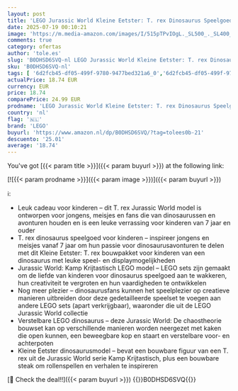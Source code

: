 ```yaml
---
layout: post
title: 'LEGO Jurassic World Kleine Eetster: T. rex Dinosaurus Speelgoed voor 7 jaar en Ouder  Bouwpakket voor Kinderen met Dino Figuur  Rollenspel Cadeau voor Jongens  Meisjes en Fans 76967'
date: 2025-07-19 00:10:21
image: 'https://m.media-amazon.com/images/I/515pTPvIOgL._SL500_._SL400_.jpg'
comments: true
category: ofertas
author: 'tole.es'
slug: 'B0DHSD6SVQ-nl LEGO Jurassic World Kleine Eetster: T. rex Dinosaurus...'
sku: 'B0DHSD6SVQ-nl'
tags: [ '6d2fcb45-df05-499f-9780-9477bed321a6_0','6d2fcb45-df05-499f-9780-9477bed321a6_501','Arborist Merchandising Root','Bouw- & constructiespeelgoed','Creatieve spellen','Educatief speelgoed','Self Service','Special Features Stores','Speelgoed & spellen','Speelgoedbouwsets','lego','🇳🇱', ]
actualPrice: 18.74 EUR
currency: EUR
price: 18.74
comparePrice: 24.99 EUR
prodname: 'LEGO Jurassic World Kleine Eetster: T. rex Dinosaurus Speelgoed voor 7 jaar en Ouder  Bouwpakket voor Kinderen met Dino Figuur  Rollenspel Cadeau voor Jongens  Meisjes en Fans 76967'
country: 'nl'
flag: '🇳🇱'
brand: 'LEGO'
buyurl: 'https://www.amazon.nl/dp/B0DHSD6SVQ/?tag=tolees0b-21'
descuento: '25.01'
average: '18.74'
---
```


You've got [{{< param title >}}]({{< param buyurl >}}) at the following link:

[![{{< param prodname >}}]({{< param image >}})]({{< param buyurl >}})

ℹ️:

- Leuk cadeau voor kinderen – dit T. rex Jurassic World model is ontworpen voor jongens, meisjes en fans die van dinosaurussen en avonturen houden en is een leuke verrassing voor kinderen van 7 jaar en ouder
- T. rex dinosaurus speelgoed voor kinderen – inspireer jongens en meisjes vanaf 7 jaar om hun passie voor dinosaurusavonturen te delen met dit Kleine Eetster: T. rex bouwpakket voor kinderen van een dinosaurus met leuke speel- en displaymogelijkheden
- Jurassic World: Kamp Krijtastisch LEGO model – LEGO sets zijn gemaakt om de liefde van kinderen voor dinosaurus speelgoed aan te wakkeren, hun creativiteit te vergroten en hun vaardigheden te ontwikkelen
- Nog meer plezier – dinosaurusfans kunnen het speelplezier op creatieve manieren uitbreiden door deze gedetailleerde speelset te voegen aan andere LEGO sets (apart verkrijgbaar), waaronder die uit de LEGO Jurassic World collectie
- Verstelbare LEGO dinosaurus – deze Jurassic World: De chaostheorie bouwset kan op verschillende manieren worden neergezet met kaken die open kunnen, een beweegbare kop en staart en verstelbare voor- en achterpoten
- Kleine Eetster dinosaurusmodel – bevat een bouwbare figuur van een T. rex uit de Jurassic World serie Kamp Krijtastisch, plus een bouwbare steak om rollenspellen en verhalen te inspireren

[🛒 Check the deal!!]({{< param buyurl >}})
{{<world>}}B0DHSD6SVQ{{</world>}}
